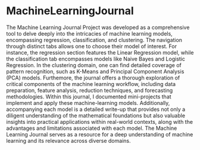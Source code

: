 # MachineLearningJournal 

The Machine Learning Journal Project was developed as a comprehensive tool to delve deeply into the intricacies of machine learning models, encompassing regression, classification, and clustering. The navigation through distinct tabs allows one to choose their model of interest. For instance, the regression section features the Linear Regression model, while the classification tab encompasses models like Naive Bayes and Logistic Regression. In the clustering domain, one can find detailed coverage of pattern recognition, such as K-Means and Principal Component Analysis (PCA) models. Furthemore, the journal offers a thorough exploration of critical components of the machine learning workflow, including data preparation, feature analysis, reduction techniques, and forecasting methodologies. Within this journal, I documented mini-projects that implement and apply these machine-learning models. Additionally, accompanying each model is a detailed write-up that provides not only a diligent understanding of the mathematical foundations but also valuable insights into practical applications within real-world contexts, along with the advantages and limitations associated with each model. The Machine Learning Journal serves as a resource for a deep understanding of machine learning and its relevance across diverse domains. 

